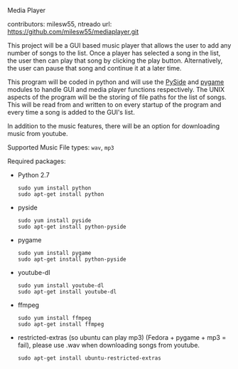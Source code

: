 Media Player

contributors: milesw55, ntreado
url: https://github.com/milesw55/mediaplayer.git 

This project will be a GUI based music player
that allows the user to add any number of songs
to the list. Once a player has selected a song
in the list, the user then can play that song
by clicking the play button. Alternatively, the
user can pause that song and continue it at a
later time.

This program will be coded in python and will
use the [PySide](http://pyside.org) and [pygame](http://pygame.org) modules to handle
GUI and media player functions respectively. The
UNIX aspects of the program will be the storing
of file paths for the list of songs. This will be
read from and written to on every startup of the
program and every time a song is added to the GUI's
list.

In addition to the music features, there will
be an option for downloading music from youtube.

Supported Music File types: `wav`, `mp3`

Required packages:

- Python 2.7

  ```
  sudo yum install python
  sudo apt-get install python
  ```    
- pyside

  ```
  sudo yum install pyside
  sudo apt-get install python-pyside
  ```

- pygame

  ```
  sudo yum install pygame
  sudo apt-get install python-pyside
  ```
  
- youtube-dl

  ```
  sudo yum install youtube-dl
  sudo apt-get install youtube-dl
  ```

- ffmpeg
   
  ```
  sudo yum install ffmpeg
  sudo apt-get install ffmpeg
  ```  
- restricted-extras (so ubuntu can play mp3)
  (Fedora + pygame + mp3 = fail), please use .wav when downloading songs from youtube.
  
  ```
  sudo apt-get install ubuntu-restricted-extras 
  ```
